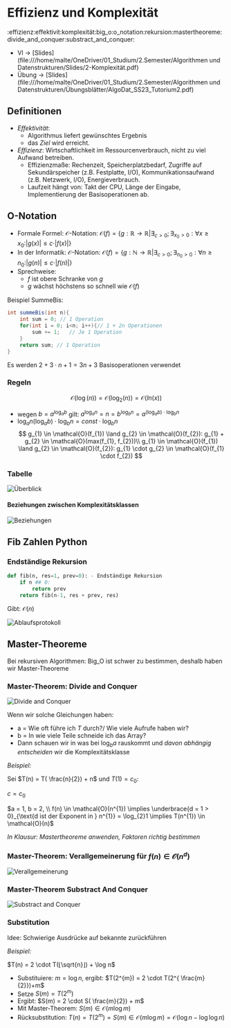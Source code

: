 # Effizienz und Komplexität
:effizienz:effektivit:komplexität:big_o:o_notation:rekursion:mastertheoreme:divide_and_conquer:substract_and_conquer:

- Vl →  [Slides](file:///home/malte/OneDriver/01_Studium/2.Semester/Algorithmen und Datenstrukturen/Slides/2-Komplexität.pdf)
- Übung →  [Slides](file:///home/malte/OneDriver/01_Studium/2.Semester/Algorithmen und Datenstrukturen/Übungsblätter/AlgoDat_SS23_Tutorium2.pdf)

## Definitionen
- _Effektivität_: 
	- Algorithmus liefert gewünschtes Ergebnis
	- das *Ziel* wird erreicht.
- _Effizienz_: Wirtschaftlichkeit im Ressourcenverbrauch, nicht zu viel Aufwand betreiben.
	- Effizienzmaße: Rechenzeit, Speicherplatzbedarf, Zugriffe auf Sekundärspeicher (z.B. Festplatte, I/O), Kommunikationsaufwand (z.B. Netzwerk, I/O), Energieverbrauch.
	- Laufzeit hängt von: Takt der CPU, Länge der Eingabe, Implementierung der Basisoperationen ab.

## O-Notation
- Formale Formel: $\mathcal{O}$-Notation: $\mathcal{O}(f) = \{g:\mathbb{R} \to \mathbb{R}| \exists_{c > 0}; \exists_{x_{0} > 0}: \forall x \ge x_{0}: |g(x)|\le c \cdot |f(x)|\}$
- In der Informatik: $\mathcal{O}$-Notation: $\mathcal{O}(f) = \{g:\mathbb{N} \to \mathbb{R}| \exists_{c > 0}; \exists_{n_{0} > 0}: \forall n \ge n_{0}: |g(n)|\le c \cdot |f(n)|\}$
- Sprechweise:
	- $f$ ist obere Schranke von $g$
	- $g$ wächst höchstens so schnell wie $\mathcal{O}(f)$

Beispiel SummeBis:
```java
int summeBis(int n){
	int sum = 0; // 1 Operation
	for(int i = 0; i<n; i++){// 1 + 2n Operationen
		sum += 1;	// Je 1 Operation
	}
	return sum; // 1 Operation
}
```
Es werden $2 + 3 \cdot n +1 = 3n +3$ Basisoperationen verwendet

### Regeln
$$
\mathcal{O}(\log(n)) = \mathcal{O}(\log_{2}(n)) = \mathcal{O}(ln(x))
$$
- wegen $b = a^{\log_{a}b}$ gilt: $a^{\log_{a}n} = n = b^{\log_{b}n} = a^{(\log_{a}b) \cdot \log_{b}n}$
- $\log_{a}n (\log_{a}b) \cdot \log_{b}n = const \cdot \log_{b}n$
$$
g_{1} \in \mathcal{O}(f_{1}) \land g_{2} \in \mathcal{O}(f_{2}):	g_{1} + g_{2} \in \mathcal{O}(max(f_{1}, f_{2}))\\
g_{1} \in \mathcal{O}(f_{1}) \land g_{2} \in \mathcal{O}(f_{2}):	g_{1} \cdot  g_{2} \in \mathcal{O}(f_{1} \cdot f_{2})
$$	
### Tabelle
![Überblick](/home/malte/01_Documents/vimwiki/Assets/2.Semester/ADS/komplexitätsklassen.png)

#### Beziehungen zwischen Komplexitätsklassen
![Beziehungen](/home/malte/01_Documents/vimwiki/Assets/2.Semester/ADS/komplexitätsklassen_beziehungen.png)

## Fib Zahlen Python
### Endständige Rekursion
```python
def fib(n, res=1, prev=0): - Endständige Rekursion
	if n ## 0:
		return prev
	return fib(n-1, res + prev, res)	
```
Gibt: $\mathcal{O}(n)$

![Ablaufsprotokoll](/home/malte/01_Documents/vimwiki/Assets/2.Semester/ADS/Algorithmen/fib_python_o_n.png)
## Master-Theoreme
Bei rekursiven Algorithmen: Big_O ist schwer zu bestimmen, deshalb haben wir Master-Theoreme

### Master-Theorem: Divide and Conquer
![Divide and Conquer](/home/malte/01_Documents/vimwiki/Assets/2.Semester/ADS/Master_Theoreme/divideandconquer.png)

Wenn wir solche Gleichungen haben:
- a = Wie oft führe ich $T$ durch?/ Wie viele Aufrufe haben wir?
- b = In wie viele Teile schneide ich das Array?
- Dann schauen wir in was bei $\log_{b}a$ rauskommt und *davon abhängig entscheiden* wir die Komplexitätsklasse

*Beispiel:*

Sei $T(n) = T( \frac{n}{2}) + n$ und $T(1) = c_{0}$:

$c = c_{0}$

$a = 1, b = 2, \\ f(n) \in \mathcal{O}(n^{1}) \implies \underbrace{d = 1 > 0}_{\text{d ist der Exponent in } n^{1}}  = \log_{2}1 \implies T(n^{1}) \in \mathcal{O}(n)$

*In Klausur: Mastertheoreme anwenden, Faktoren richtig bestimmen*

### Master-Theorem: Verallgemeinerung für $f(n) \in \mathcal{O}(n^{d})$
![Verallgemeinerung](/home/malte/01_Documents/vimwiki/Assets/2.Semester/ADS/Master_Theoreme/verallgemeinerung.png)

### Master-Theorem Substract And Conquer
![Substract and Conquer](/home/malte/01_Documents/vimwiki/Assets/2.Semester/ADS/Master_Theoreme/subandcon.png)

### Substitution
Idee: Schwierige Ausdrücke auf bekannte zurückführen

*Beispiel:*

$T(n) = 2 \cdot T(⌊\sqrt{n}⌋) + \log n$

- Substituiere: $m = \log n$, ergibt: $T(2^{m}) = 2 \cdot T(2^{ \frac{m}{2}})+m$
- Setze $S(m) = T(2^{m})$
- Ergibt: $S(m) = 2 \cdot S( \frac{m}{2}) + m$
- Mit Master-Theorem: $S(m) \in \mathcal{O}(m \log m)$
- Rücksubstitution: $T(n) = T(2^{m}) = S(m) \in \mathcal{O}(m \log m) = \mathcal{O}(\log n - \log \log n)$ 
